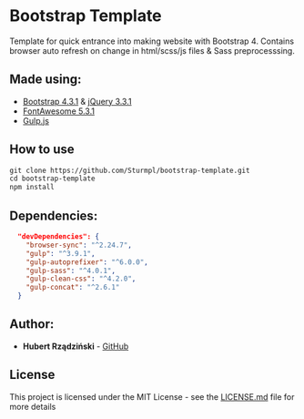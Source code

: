 # Bootstrap Template
Template for quick entrance into making website with Bootstrap 4. Contains browser auto refresh on change in html/scss/js files & Sass preprocesssing.

## Made using:
* [Bootstrap 4.3.1](http://getbootstrap.com/) & [jQuery 3.3.1](https://jquery.com/)
* [FontAwesome 5.3.1](https://fontawesome.com/)
* [Gulp.js](https://gulpjs.com/)


## How to use
```html
git clone https://github.com/Sturmpl/bootstrap-template.git
cd bootstrap-template
npm install
```

## Dependencies:
```json
  "devDependencies": {
    "browser-sync": "^2.24.7",
    "gulp": "^3.9.1",
    "gulp-autoprefixer": "^6.0.0",
    "gulp-sass": "^4.0.1",
    "gulp-clean-css": "^4.2.0",
    "gulp-concat": "^2.6.1"
  }
```

## Author:

* **Hubert Rządziński** - [GitHub](https://github.com/Sturmpl) 

## License

This project is licensed under the MIT License - see the [LICENSE.md](LICENSE.md) file for more details